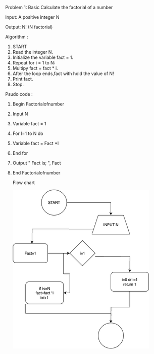 Problem 1: Basic
Calculate the factorial of a number

Input: A positive integer N

Output: N! (N factorial)

Algorithm : 
1. START
2. Read the integer N.
3. Initialize the variable fact = 1.
4. Repeat for i = 1 to N:
5.   Multipy fact = fact * i.
6.   After the loop ends,fact with hold the value of N!
7.   Print fact.
8.   Stop.

Psudo code :
1. Begin Factorialofnumber
2. Input N
3. Variable fact = 1
4. For I=1 to N do
5. Variable fact = Fact *I
6. End for
7. Output " Fact is; ", Fact
8. End Factorialofnumber

   Flow chart
   
   ![Factorial Image](Untitled%20Diagram.drawio.png)
   
